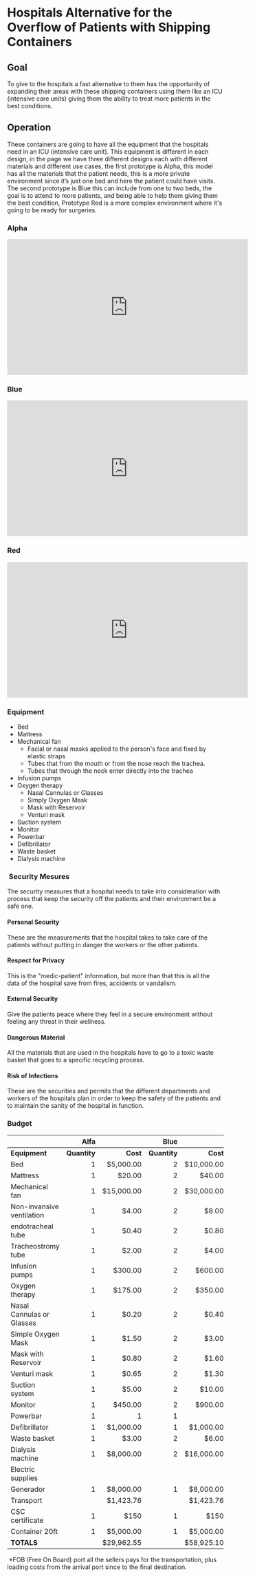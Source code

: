 # Hospitals Alternative for the Overflow of Patients with Shipping Containers

## Goal   

To give to the hospitals a fast alternative to them has the opportunity of expanding their areas with these shipping containers using them like an ICU (intensive care units) giving them the ability to treat more patients in the best conditions.

## Operation

These containers are going to have all the equipment that the hospitals need in an ICU (intensive care unit). This equipment is different in each design, in the page we have three different designs each with different materials and different use cases, the first prototype is Alpha, this model has all the materials that the patient needs, this is a more private environment since it’s just one bed and here the patient could have visits. The second prototype is Blue this can include from one to two beds, the goal is to attend to more patients, and being able to help them giving them the best condition, Prototype Red is a more complex environment where it's going to be ready for surgeries.  

### Alpha
<iframe width="560" height="315" src="https://www.youtube.com/embed/f8dLtenMnN0?autoplay=1&controls=0&loop=1&modestbranding=1" frameborder="0" allow="accelerometer; autoplay; clipboard-write; encrypted-media; gyroscope; picture-in-picture" allowfullscreen></iframe>

### Blue
<iframe width="560" height="315" src="https://www.youtube.com/embed/NZ_nO0IjsAg?autoplay=1&controls=0&loop=1&modestbranding=1" frameborder="0" allow="accelerometer; autoplay; clipboard-write; encrypted-media; gyroscope; picture-in-picture" allowfullscreen></iframe>

### Red
<iframe width="560" height="315" src="https://www.youtube.com/embed/8CP9VslhCo8?autoplay=1&controls=0&loop=1&modestbranding=1" frameborder="0" allow="accelerometer; autoplay; clipboard-write; encrypted-media; gyroscope; picture-in-picture" allowfullscreen></iframe>

### Equipment
- Bed 
- Mattress 
- Mechanical fan 
  - Facial or nasal masks applied to the person's face and fixed by elastic straps
  - Tubes that from the mouth or from the nose reach the trachea. 
  - Tubes that through the neck enter directly into the trachea
- Infusion pumps 
- Oxygen therapy 
  - Nasal Cannulas or Glasses
  - Simply Oxygen Mask 
  - Mask with Reservoir 
  - Venturi mask 
- Suction system 
- Monitor 
- Powerbar 
- Defibrillator 
- Waste basket 
- Dialysis machine

###  Security Mesures
The security measures that a hospital needs to take into consideration with process that keep the security off the patients and their environment be a safe one.

#### Personal Security
These are the measurements that the hospital takes to take care of the patients without putting in danger the workers or the other patients.

#### Respect for Privacy
This is the "medic-patient" information, but more than that this is all the data of the hospital save from fires, accidents or vandalism.

#### External Security
Give the patients peace where they feel in a secure environment without feeling any threat in their wellness.

#### Dangerous Material
All the materials that are used in the hospitals have to go to a toxic waste basket that goes to a specific recycling process.

#### Risk of Infections
These are the securities and permits that the different departments and workers of the hospitals plan in order to keep the safety of the patients and to maintain the sanity of the hospital in function.

### Budget			

| |Alfa| |Blue||Red||
|---------|----:|----:|--------:|----:|--------:|----:| 	
|**Equipment**|**Quantity**|**Cost**|**Quantity**|**Cost**|**Quantity**|**Cost**|
|Bed|	1|	$5,000.00|	2|	$10,000.00|	1|	$8,000.00|
|Mattress|	1|	$20.00|	2|	$40.00|	1|	$20.00|
|Mechanical fan| 1|$15,000.00|2|	$30,000.00|	1	|$15,000.00|
|Non-invansive ventilation| 	1	|$4.00	|2	|$8.00	|1	|$4.00|
|endotracheal tube| 	1	|$0.40	|2	|$0.80	|1	|$0.40|
|Tracheostromy tube| 	1	|$2.00	|2	|$4.00	|1	|$2.00|
|Infusion pumps|	1	|$300.00	|2	|$600.00	|1	|$300.00|
|Oxygen therapy|	1	|$175.00	|2	|$350.00	|1	|$175.00|
|Nasal Cannulas or Glasses| 	1	|$0.20	|2	|$0.40|	1|	$0.20|
|Simple Oxygen Mask| 1| $1.50| 2| $3.00| 1| $1.50|
|Mask with Reservoir |1	|$0.80	|2	|$1.60	|1	|$0.80|
|Venturi mask| 1	|$0.65	|2	|$1.30	|1	|$0.65|
|Suction system|	1	|$5.00|	2	|$10.00	|1	|$5.00|
|Monitor|	1	|$450.00	|2	|$900.00	|1	|$450.00|
|Powerbar|	1|		1	|	1|
|Defibrillator|	1	|$1,000.00	|1	|$1,000.00	|1	|$1,000.00|
|Waste basket|	1	|$3.00	|2	|$6.00	|1	|$3.00|
|Dialysis machine|	1	|$8,000.00	|2	|$16,000.00	|1	|$8,000.00|
|Electric supplies|						
|Generador| 	1	|$8,000.00	|1	|$8,000.00	|1	|$8,000.00|
|Transport| | $1,423.76|| $1,423.76||$1,423.76|
|CSC certificate| 1| $150|1| $150|1|$150|
|Container 20ft| 1| $5,000.00|1| $5,000.00|1|$5,000.00|
|**TOTALS**||$29,962.55||$58,925.10||$32,962.55|

 *FOB (Free On Board) port all the sellers pays for the transportation, plus loading costs from the arrival port since to the final destination.
